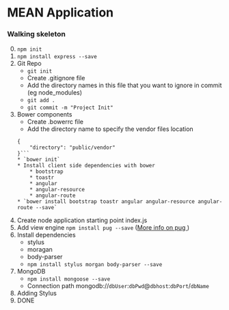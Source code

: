 # MEAN Application

### Walking skeleton
0. `npm init`
0. `npm install express --save`
0. Git Repo
    * `git init`
    * Create .gitignore file
    * Add the directory names in this file that you want to ignore in commit (eg node_modules)
    * `git add .`
    * `git commit -m "Project Init"`
0. Bower components
    * Create .bowerrc file
    * Add the directory name to specify the vendor files location
    ```
    {
        "directory": "public/vendor"
    }```
    * `bower init`
    * Install client side dependencies with bower
        * bootstrap
        * toastr
        * angular
        * angular-resource
        * angular-route
    * `bower install bootstrap toastr angular angular-resource angular-route --save`
0. Create node application starting point index.js
0. Add view engine `npm install pug --save` ([More info on pug  ](https://pugjs.org/language/attributes.html))
0. Install dependencies
    * stylus
    * moragan
    * body-parser
    * `npm install stylus morgan body-parser --save`
0. MongoDB
    * `npm install mongoose --save`
    * Connection path mongodb://`dbUser`:`dbPwd`@`dbhost`:`dbPort`/`dbName`
0. Adding Stylus
0. DONE
